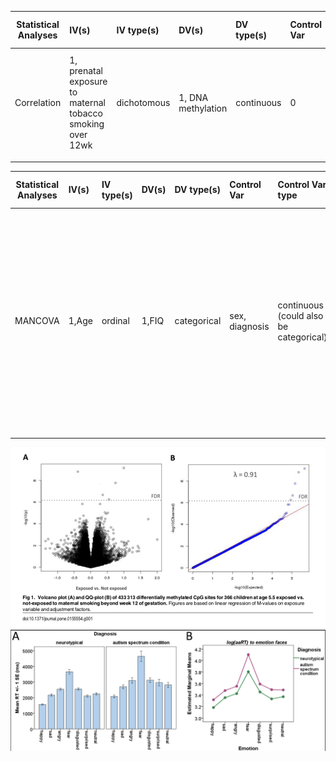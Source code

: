 | **Statistical Analyses**	|  **IV(s)**  |  **IV type(s)** |  **DV(s)**  |  **DV type(s)**  |  **Control Var** | **Control Var type**  | **Question to be answered** | **_H0_** | **alpha** | **link to paper**| 
|:----------:|:----------|:------------|:-------------|:-------------|:------------|:------------- |:------------------|:----:|:-------:|:-------|
Correlation	|1, prenatal exposure to maternal tobacco smoking over 12wk | dichotomous| 1, DNA methylation| continuous | 0 | N/A| 	Will there be potential associations between exposure to maternal smoking leading and DNA-Methylation? | Maternal smoking and DNA-Methylation are not correlated | 0.05 | [Maternal Smoking during Pregnancy and DNA-Methylation in Children at Age 5.5 Years: Epigenome-Wide-Analysis in the European Childhood Obesity Project (CHOP)- Study(https://journals.plos.org/plosone/article/file?id=10.1371/journal.pone.0155554&type=printable) |
  |||||||||
  
  
| **Statistical Analyses**	|  **IV(s)**  |  **IV type(s)** |  **DV(s)**  |  **DV type(s)**  |  **Control Var** | **Control Var type**  | **Question to be answered** | **_H0_** | **alpha** | **link to paper**| 
|:----------:|:----------|:------------|:-------------|:-------------|:------------|:------------- |:------------------|:----:|:-------:|:-------|
MANCOVA	| 1,Age | ordinal | 1,FIQ | categorical | sex, diagnosis | continuous (could also be categorical) | 	we test if the effect of autism is dependent on sex within each of these cognitive domains: (i) mentalizing and emotion perception, (ii)executive function, (iii) perceptual attention to detail, and (iv) motor function | Ranks test groups <= Ranks control group | 0.05 | [Cognition in Males and Females with Autism: Similarities and Differences](https://journals.plos.org/plosone/article?id=10.1371/journal.pone.0047198) |
  |||||||||
  
  
![correlation plot from reference](correlation_screenshot.png)
![MANCOVA](MA.png)
